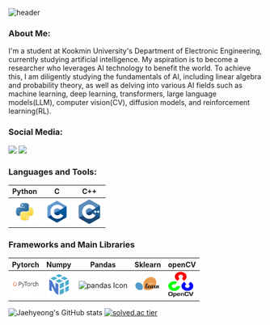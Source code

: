 ![header](https://capsule-render.vercel.app/api?type=soft&color=auto&height=300&section=header&text=Welcome%20JaeHyeongZone&fontSize=50)

### About Me:

I'm a student at Kookmin University's Department of Electronic Engineering, currently studying artificial intelligence. My aspiration is to become a researcher who leverages AI technology to benefit the world. To achieve this, I am diligently studying the fundamentals of AI, including linear algebra and probability theory, as well as delving into various AI fields such as machine learning, deep learning, transformers, large language models(LLM), computer vision(CV), diffusion models, and reinforcement learning(RL).



### Social Media:

<a href="https://www.notion.so/DashBoard-0636684aec444effb23c564584394fe6" target="_blank"><img src="https://img.shields.io/badge/Notion-000000?style=plastic&logo=Notion&logoColor=white"/></a>
<a href="https://www.instagram.com/_jaehyeong_ee/" target="_blank"><img src="https://img.shields.io/badge/Instagram-E4405F?style=plastic&logo=Instagram&logoColor=white"/></a>



### Languages and Tools:

| Python |   C   |   C++   |
|:------:|-------|---------|
|<img src="https://raw.githubusercontent.com/github/explore/main/topics/python/python.png" alt="Python Icon" width="50" height="50"/>|<img src="https://raw.githubusercontent.com/github/explore/main/topics/c/c.png" alt="C Icon" width="50" height="50"/>|<img src="https://raw.githubusercontent.com/github/explore/main/topics/cpp/cpp.png" alt="C++ Icon" width="50" height="50"/>|



### Frameworks and Main Libraries

| Pytorch |  Numpy  | Pandas | Sklearn | openCV |
|:-------:|---------|--------|---------|--------|
|<img src="https://raw.githubusercontent.com/github/explore/main/topics/pytorch/pytorch.png" alt="PyTorch Icon" width="50" height="50"/>|<img src="https://raw.githubusercontent.com/github/explore/main/topics/numpy/numpy.png" alt="NumPy Icon" width="50" height="50"/>|<img src="https://raw.githubusercontent.com/github/explore/main/topics/pandas/pandas.png" alt="pandas Icon" width="50" height="50"/>|<img src="https://raw.githubusercontent.com/github/explore/main/topics/scikit-learn/scikit-learn.png" alt="scikit-learn Icon" width="50" height="50"/>|<img src="https://raw.githubusercontent.com/github/explore/main/topics/opencv/opencv.png" alt="OpenCV Icon" width="50" height="50"/>|















![Jaehyeong's GitHub stats](https://github-readme-stats.vercel.app/api?username=JAEHYEONG8121&show_icons=true&theme=radical)
[![solved.ac tier](http://mazassumnida.wtf/api/generate_badge?boj=harry8121)](https://solved.ac/harry8121)

<!---
JAEHYEONG8121/JAEHYEONG8121 is a ✨ special ✨ repository because its `README.md` (this file) appears on your GitHub profile.
You can click the Preview link to take a look at your changes.
--->
